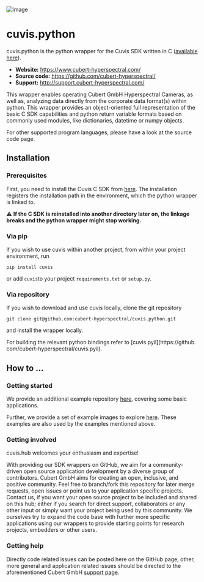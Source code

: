 ![image](https://camo.githubusercontent.com/9fc396a08b84779ea0f78a4085e96bee6035fca702cd382f38cb661fa1ff1d0c/68747470733a2f2f7777772e7370656374726f6578706f2e636f6d2f77702d636f6e74656e742f75706c6f6164732f323031382f30372f637562657274323031382e706e67)


# cuvis.python

cuvis.python is the python wrapper for the Cuvis SDK written in C ([available here](https://github.com/cubert-hyperspectral/cuvis.sdk)).

- **Website:** https://www.cubert-hyperspectral.com/
- **Source code:** https://github.com/cubert-hyperspectral/
- **Support:** http://support.cubert-hyperspectral.com/

This wrapper enables operating Cubert GmbH Hyperspectral Cameras, as well as, 
analyzing data directly from the corporate data format(s) within python.
This wrapper provides an object-oriented full representation of the basic C SDK 
capabilities and python return variable formats based on commonly used modules, 
like dictionaries, datetime or numpy objects.

For other supported program languages, please have a look at the 
source code page.

## Installation

### Prerequisites

First, you need to install the Cuvis C SDK from [here](https://cloud.cubert-gmbh.de/index.php/s/kKVtx0x2fmYqVgx).
The installation registers the installation path in the environment, which 
the python wrapper is linked to.

:warning: **If the C SDK is reinstalled into another directory later on, the 
linkage breaks and the python wrapper might stop working.**


### Via pip

If you wish to use cuvis within another project, from within your 
project environment, run 

```
pip install cuvis
```

or add `cuvis`to your project `requirements.txt` or `setup.py`.

### Via repository

If you wish to download and use cuvis locally, clone the git repository

  ```shell
  git clone git@github.com:cubert-hyperspectral/cuvis.python.git
  ```

and install the wrapper locally. 

For building the relevant python bindings refer to [cuvis.pyil](https://github.
com/cubert-hyperspectral/cuvis.pyil).

## How to ...

### Getting started

We provide an additional example repository [here](https://github.com/cubert-hyperspectral/cuvis.python.examples),
covering some basic applications.

Further, we provide a set of example images to explore [here](https://cloud.cubert-gmbh.de/index.php/s/3oECVGWpC1NpNqC).
These examples are also used by the examples mentioned above.

### Getting involved

cuvis.hub welcomes your enthusiasm and expertise!

With providing our SDK wrappers on GitHub, we aim for a community-driven open 
source application development by a diverse group of contributors.
Cubert GmbH aims for creating an open, inclusive, and positive community.
Feel free to branch/fork this repository for later merge requests, open 
issues or point us to your application specific projects.
Contact us, if you want your open source project to be included and shared 
on this hub; either if you search for direct support, collaborators or any 
other input or simply want your project being used by this community.
We ourselves try to expand the code base with further more specific 
applications using our wrappers to provide starting points for research 
projects, embedders or other users.

### Getting help

Directly code related issues can be posted here on the GitHub page, other, more 
general and application related issues should be directed to the 
aforementioned Cubert GmbH [support page](http://support.cubert-hyperspectral.com/).


